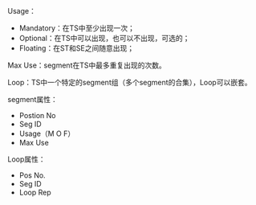 Usage：

* Mandatory：在TS中至少出现一次；
* Optional：在TS中可以出现，也可以不出现，可选的；
* Floating：在ST和SE之间随意出现；

Max Use：segment在TS中最多重复出现的次数。

Loop：TS中一个特定的segment组（多个segment的合集），Loop可以嵌套。

segment属性：

* Postion No
* Seg ID
* Usage（M O F）
* Max Use

Loop属性：

* Pos No.
* Seg ID
* Loop Rep
